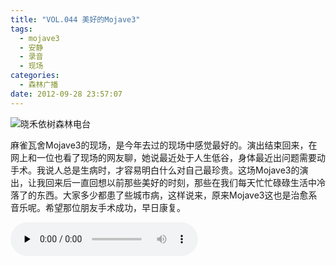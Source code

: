 ```yaml
---
title: "VOL.044 美好的Mojave3"
tags:
  - mojave3
  - 安静
  - 录音
  - 现场
categories:
  - 森林广播
date: 2012-09-28 23:57:07
---
```


![晓禾依树森林电台](../../../images/radiocover/radio_044.jpg) 

麻雀瓦舍Mojave3的现场，是今年去过的现场中感觉最好的。演出结束回来，在网上和一位也看了现场的网友聊，她说最近处于人生低谷，身体最近出问题需要动手术。我说人总是生病时，才容易明白什么对自己最珍贵。这场Mojave3的演出，让我回来后一直回想以前那些美好的时刻，那些在我们每天忙忙碌碌生活中冷落了的东西。大家多少都患了些城市病，这样说来，原来Mojave3这也是治愈系音乐呢。希望那位朋友手术成功，早日康复。   

<audio id="audio" controls="" preload="none">
  <source id="mp3" src="http://www.coletree.com/radio/coletree_radio_044.mp3">
</audio>